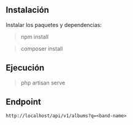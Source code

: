 ## Instalación
Instalar los paquetes y dependencias:

> npm install

> composer install

## Ejecución

> php artisan serve


## Endpoint

```http://localhost/api/v1/albums?q=<band-name>```
